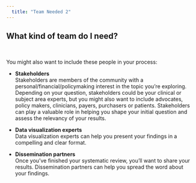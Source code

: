 ```yaml
---
  title: "Team Needed 2"
---
```



## What kind of team do I need?

<br>

You might also want to include these people in your process:

- **Stakeholders**<br>
Stakeholders are members of the community with a personal/financial/policymaking interest in the topic you’re exploring. Depending on your question, stakeholders could be your clinical or subject area experts, but you might also want to include advocates, policy makers, clinicians, payers, purchasers or patients. Stakeholders can play a valuable role in helping you shape your initial question and assess the relevancy of your results.<br>

- **Data visualization experts**<br>
Data visualization experts can help you present your findings in a compelling and clear format. 

- **Dissemination partners**<br>
Once you’ve finished your systematic review, you’ll want to share your results. Dissemination partners can help you spread the word about your findings.<br>

